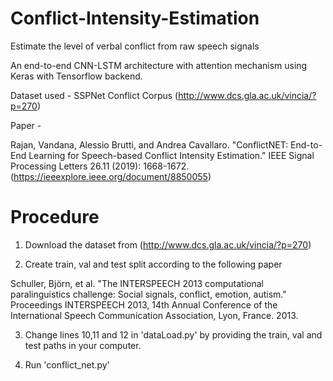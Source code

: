 # Conflict-Intensity-Estimation
Estimate the level of verbal conflict from raw speech signals

An end-to-end CNN-LSTM architecture with attention mechanism using Keras with Tensorflow backend. 

Dataset used - SSPNet Conflict Corpus (http://www.dcs.gla.ac.uk/vincia/?p=270)

Paper - 

Rajan, Vandana, Alessio Brutti, and Andrea Cavallaro. "ConflictNET: End-to-End Learning for Speech-based Conflict Intensity Estimation." IEEE Signal Processing Letters 26.11 (2019): 1668-1672.
(https://ieeexplore.ieee.org/document/8850055)

# Procedure

1. Download the dataset from (http://www.dcs.gla.ac.uk/vincia/?p=270)

2. Create train, val and test split according to the following paper

Schuller, Björn, et al. "The INTERSPEECH 2013 computational paralinguistics challenge: Social signals, conflict, emotion, autism." Proceedings INTERSPEECH 2013, 14th Annual Conference of the International Speech Communication Association, Lyon, France. 2013.

3. Change lines 10,11 and 12 in 'dataLoad.py' by providing the train, val and test paths in your computer.

4. Run 'conflict_net.py'


